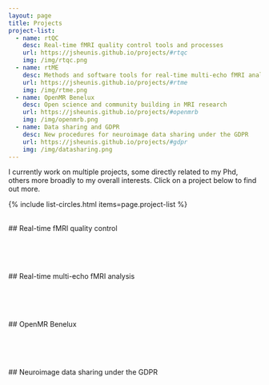 ```yaml
---
layout: page
title: Projects
project-list:
  - name: rtQC
    desc: Real-time fMRI quality control tools and processes
    url: https://jsheunis.github.io/projects/#rtqc
    img: /img/rtqc.png
  - name: rtME
    desc: Methods and software tools for real-time multi-echo fMRI analysis
    url: https://jsheunis.github.io/projects/#rtme
    img: /img/rtme.png
  - name: OpenMR Benelux
    desc: Open science and community building in MRI research
    url: https://jsheunis.github.io/projects/#openmrb
    img: /img/openmrb.png
  - name: Data sharing and GDPR
    desc: New procedures for neuroimage data sharing under the GDPR 
    url: https://jsheunis.github.io/projects/#gdpr
    img: /img/datasharing.png
---
```


I currently work on multiple projects, some directly related to my Phd, others more broadly to my overall interests. Click on a project below to find out more.


{% include list-circles.html items=page.project-list %}

<div id='rtqc'></div>
<br>
## Real-time fMRI quality control

<br><br>
<div id='rtme'></div>
<br>
## Real-time multi-echo fMRI analysis

<br><br>
<div id='openmrb'></div>
<br>
## OpenMR Benelux

<br><br>
<div id='gdpr'></div>
<br>
## Neuroimage data sharing under the GDPR 


